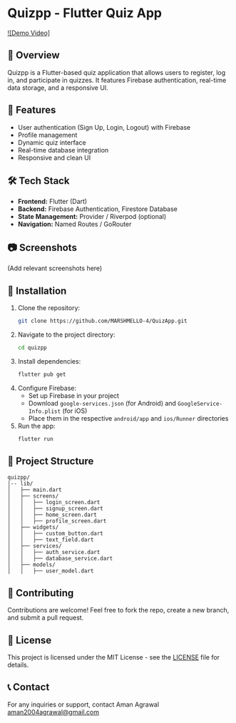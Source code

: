 # Quizpp - Flutter Quiz App
[![Demo Video]](assets/quizAppVideo_Aman_Agrawal.mp4)

## 📌 Overview
Quizpp is a Flutter-based quiz application that allows users to register, log in, and participate in quizzes. It features Firebase authentication, real-time data storage, and a responsive UI.

## 🚀 Features
- User authentication (Sign Up, Login, Logout) with Firebase
- Profile management
- Dynamic quiz interface
- Real-time database integration
- Responsive and clean UI

## 🛠 Tech Stack
- **Frontend:** Flutter (Dart)
- **Backend:** Firebase Authentication, Firestore Database
- **State Management:** Provider / Riverpod (optional)
- **Navigation:** Named Routes / GoRouter

## 📷 Screenshots
(Add relevant screenshots here)

## 🎯 Installation
1. Clone the repository:
   ```sh
   git clone https://github.com/MARSHMELLO-4/QuizApp.git
   ```
2. Navigate to the project directory:
   ```sh
   cd quizpp
   ```
3. Install dependencies:
   ```sh
   flutter pub get
   ```
4. Configure Firebase:
   - Set up Firebase in your project
   - Download `google-services.json` (for Android) and `GoogleService-Info.plist` (for iOS)
   - Place them in the respective `android/app` and `ios/Runner` directories
5. Run the app:
   ```sh
   flutter run
   ```

## 📂 Project Structure
```
quizpp/
│-- lib/
│   ├── main.dart
│   ├── screens/
│   │   ├── login_screen.dart
│   │   ├── signup_screen.dart
│   │   ├── home_screen.dart
│   │   ├── profile_screen.dart
│   ├── widgets/
│   │   ├── custom_button.dart
│   │   ├── text_field.dart
│   ├── services/
│   │   ├── auth_service.dart
│   │   ├── database_service.dart
│   ├── models/
│   │   ├── user_model.dart
```

## 📝 Contributing
Contributions are welcome! Feel free to fork the repo, create a new branch, and submit a pull request.

## 📄 License
This project is licensed under the MIT License - see the [LICENSE](LICENSE) file for details.

## 📞 Contact
For any inquiries or support, contact Aman Agrawal aman2004agrawal@gmail.com

